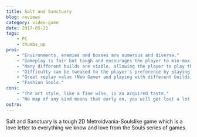 ```yaml
---
title: Salt and Sanctuary
blog: reviews
category: video-game
date: 2017-05-21
tags:
    - PC
    - thumbs_up
pros:
    - "Environments, enemies and bosses are numerous and diverse."
    - "Gameplay is fair but tough and encourages the player to min-max and fully explore the environments."
    - "Many different builds are viable, allowing the player to play the character they want to play."
    - "Difficulty can be tweaked to the player's preference by playing non-optimal builds."
    - "Great replay value (New Game+ and playing with different builds)."
    - "Fashion Souls."
cons:
    - "The art style, like a fine wine, is an acquired taste."
    - "No map of any kind means that early on, you will get lost a lot."
outro:
---
```

Salt and Sanctuary is a tough 2D Metroidvania-Soulslike game which is a love letter to everything we know and love from the Souls series of games.
